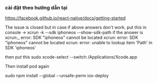 ### cài đặt theo hướng dẫn tại 
https://facebook.github.io/react-native/docs/getting-started

The issue is closed but in case if above answers don't work.
put this in console -> xcrun -k --sdk iphoneos --show-sdk-path
if the answer is
xcrun:_ error: SDK "iphoneos" cannot be located
xcrun: error: SDK "iphoneos" cannot be located
xcrun: error: unable to lookup item 'Path' in SDK 'iphoneos'

then put this sudo xcode-select --switch /Applications/Xcode.app

Then install pod again

sudo npm install --global --unsafe-perm ios-deploy
